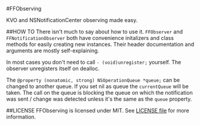 #FFObserving

KVO and NSNotificationCenter observing made easy.

##HOW TO
There isn't much to say about how to use it. `FFObserver` and `FFNotificationObserver` both have convenience initalizers and class methods for easily creating new instances. Their header documentation and arguments are mostly self-explaining.

In most cases you don't need to call `- (void)unregister;` yourself. The observer unregisters itself on dealloc.

The `@property (nonatomic, strong) NSOperationQueue *queue;` can be changed to another queue. If you set nil as queue the `currentQueue` will be taken.
The call on the queue is blocking the queue on which the notification was sent / change was detected unless it's the same as the `queue` property.

##LICENSE
FFObserving is licensed under MIT. See [LICENSE file](https://github.com/ffried/FFObserving/blob/master/LICENSE) for more information.

